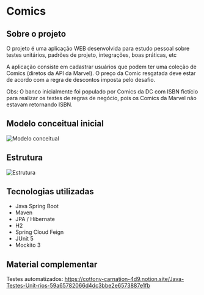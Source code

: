 # Comics

## Sobre o projeto

O projeto é uma aplicação WEB desenvolvida para estudo pessoal sobre testes unitários, padrões de projeto, integrações, boas práticas, etc

A aplicação consiste em cadastrar usuários que podem ter uma coleção de Comics (diretos da API da Marvel). O preço da Comic resgatada deve estar de acordo com a regra de descontos imposta pelo desafio.

Obs: O banco inicialmente foi populado por Comics da DC com ISBN fictício para realizar os testes de regras de negócio, pois os Comics da Marvel não estavam retornando ISBN.

## Modelo conceitual inicial

![Modelo conceitual](https://i.imgur.com/ptcP7II.png)

## Estrutura

![Estrutura](https://i.imgur.com/7jrwSnW.png)

## Tecnologias utilizadas

- Java Spring Boot
- Maven
- JPA / Hibernate
- H2
- Spring Cloud Feign
- JUnit 5
- Mockito 3

## Material complementar
Testes automatizados: https://cottony-carnation-4d9.notion.site/Java-Testes-Unit-rios-59a65782066d4dc3bbe2e6573887e1fb
